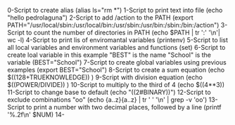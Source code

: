 0-Script to create alias (alias ls="rm *")
1-Script to print text into file (echo "hello pedrolaguna")
2-Script to add /action to the PATH (export PATH="/usr/local/sbin:/usr/local/bin:/usr/sbin:/usr/bin:/sbin:/bin:/action")
3-Script to count the number of directories in PATH (echo $PATH | tr ':' '\n'| wc -l)
4-Script to print lis of enviromantal variables (printenv)
5-Script to list all local variables and environment variables and functions (set)
6-Script to create loal variable in this example "BEST" is the name "School" is the variable (BEST="School")
7-Script to create global variables using previous examples (export BEST="School")
8-Script to create a sum equation (echo $((128+TRUEKNOWLEDGE)) )
9-Script with division equation (echo $((POWER/DIVIDE)) )
10-Script to multiply to the third of 4 (echo $((4**3))
11-Script to change base to default (echo "((2#BINARY))")
12-Script to exclude combinations "oo" (echo {a..z}{a..z} | tr ' ' '\n' | grep -v 'oo')
13-Script to print a number with two decimal places, followed by a line (printf '%.2f\n' $NUM)
14-

